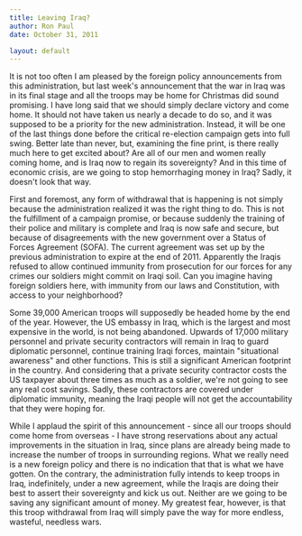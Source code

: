 ```yaml
---
title: Leaving Iraq?
author: Ron Paul
date: October 31, 2011

layout: default
---
```


It is not too often I am pleased by the foreign policy announcements
from this administration, but last week's announcement that the war in
Iraq was in its final stage and all the troops may be home for
Christmas did sound promising. I have long said that we should simply
declare victory and come home. It should not have taken us nearly a
decade to do so, and it was supposed to be a priority for the new
administration. Instead, it will be one of the last things done before
the critical re-election campaign gets into full swing. Better late
than never, but, examining the fine print, is there really much here to
get excited about? Are all of our men and women really coming home, and
is Iraq now to regain its sovereignty? And in this time of economic
crisis, are we going to stop hemorrhaging money in Iraq? Sadly, it
doesn't look that way.

First and foremost, any form of withdrawal that is happening is not
simply because the administration realized it was the right thing to
do.  This is not the fulfillment of a campaign promise, or because
suddenly the training of their police and military is complete and Iraq
is now safe and secure, but because of disagreements with the new
government over a Status of Forces Agreement (SOFA).  The current
agreement was set up by the previous administration to expire at the end
of 2011.  Apparently the Iraqis refused to allow continued immunity from
prosecution for our forces for any crimes our soldiers might commit on
Iraqi soil.  Can you imagine having foreign soldiers here, with immunity
from our laws and Constitution, with access to your neighborhood?

Some 39,000 American troops will supposedly be headed home by the end of
the year.  However, the US embassy in Iraq, which is the largest and
most expensive in the world, is not being abandoned.  Upwards of 17,000
military personnel and private security contractors will remain in Iraq
to guard diplomatic personnel, continue training Iraqi forces, maintain
"situational awareness" and other functions.  This is still a
significant American footprint in the country.  And considering that a
private security contractor costs the US taxpayer about three times as
much as a soldier, we're not going to see any real cost savings.  Sadly,
these contractors are covered under diplomatic immunity, meaning the
Iraqi people will not get the accountability that they were hoping for.

While I applaud the spirit of this announcement - since all our troops
should come home from overseas -  I have strong reservations about any
actual improvements in the situation in Iraq, since plans are already
being made to increase the number of troops in surrounding
regions.  What we really need is a new foreign policy and there is no
indication that that is what we have gotten.  On the contrary, the
administration fully intends to keep troops in Iraq, indefinitely, under
a new agreement, while the Iraqis are doing their best to assert their
sovereignty and kick us out.  Neither are we going to be saving any
significant amount of money.  My greatest fear, however, is that this
troop withdrawal from Iraq will simply pave the way for more endless,
wasteful, needless wars.
